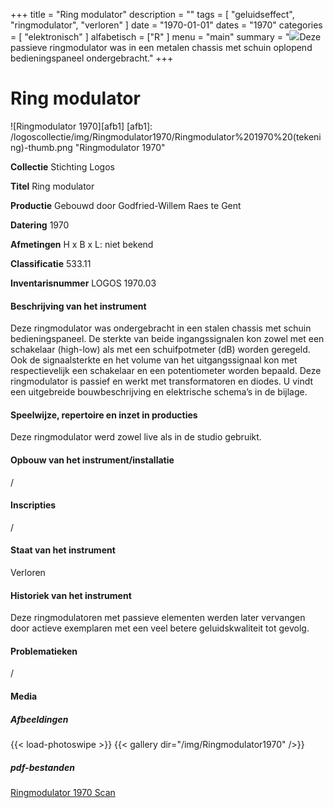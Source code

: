 ﻿+++
title = "Ring modulator"
description = ""
tags = [
    "geluidseffect",
"ringmodulator",
"verloren"
]
date = "1970-01-01"
dates = "1970"
categories = [ "elektronisch"
]
alfabetisch = ["R"
]
menu = "main"
summary = "<a href='/logoscollectie/1970/ringmodulator1970'><img src='/logoscollectie/img/Ringmodulator1970/Ringmodulator%201970%20(tekening)-thumb.png'></a>Deze passieve ringmodulator was in een metalen chassis met schuin oplopend bedieningspaneel ondergebracht."
+++

# Ring modulator
![Ringmodulator 1970][afb1]
[afb1]: /logoscollectie/img/Ringmodulator1970/Ringmodulator%201970%20(tekening)-thumb.png "Ringmodulator 1970"

**Collectie**
Stichting Logos

**Titel**
Ring modulator

**Productie**
Gebouwd door Godfried-Willem Raes te Gent

**Datering**
1970

**Afmetingen**
H x B x L: niet bekend

**Classificatie**
533.11

**Inventarisnummer**
LOGOS 1970.03

#### Beschrijving van het instrument
Deze ringmodulator was ondergebracht in een stalen chassis met schuin bedieningspaneel. De sterkte van beide ingangssignalen kon zowel met een schakelaar (high-low) als met een schuifpotmeter (dB) worden geregeld. Ook de signaalsterkte en het volume van het uitgangssignaal kon met respectievelijk een schakelaar en een potentiometer worden bepaald. Deze ringmodulator is passief en werkt met transformatoren en diodes. U vindt een uitgebreide bouwbeschrijving en elektrische schema’s in de bijlage.

#### Speelwijze, repertoire en inzet in producties
Deze ringmodulator werd zowel live als in de studio gebruikt.

#### Opbouw van het instrument/installatie
/

#### Inscripties
/

#### Staat van het instrument
Verloren

#### Historiek van het instrument
Deze ringmodulatoren met passieve elementen werden later vervangen door actieve exemplaren met een veel betere geluidskwaliteit tot gevolg.

#### Problematieken
/

#### Media
##### Afbeeldingen
{{< load-photoswipe >}}
{{< gallery dir="/img/Ringmodulator1970" />}}

##### pdf-bestanden
[Ringmodulator 1970 Scan](/logoscollectie/pdf/Ringmodulator1970/Ringmodulator%201970%20scan.pdf)